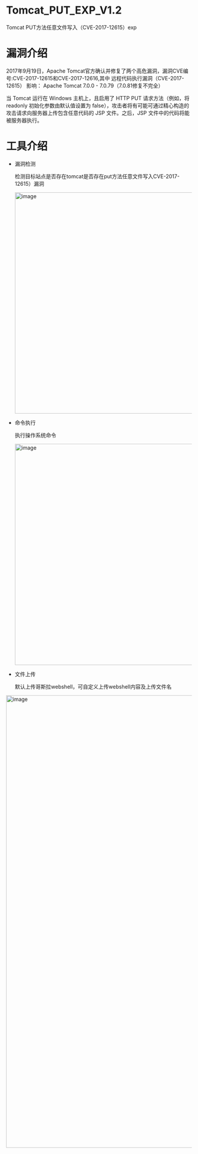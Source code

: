 # Tomcat_PUT_EXP_V1.2
Tomcat PUT方法任意文件写入（CVE-2017-12615）exp

# 漏洞介绍
  2017年9月19日，Apache Tomcat官方确认并修复了两个高危漏洞，漏洞CVE编号:CVE-2017-12615和CVE-2017-12616,其中 远程代码执行漏洞（CVE-2017-12615）    影响： Apache Tomcat 7.0.0 - 7.0.79（7.0.81修复不完全）

  当 Tomcat 运行在 Windows 主机上，且启用了 HTTP PUT 请求方法（例如，将 readonly 初始化参数由默认值设置为 false），攻击者将有可能可通过精心构造的攻击请求向服务器上传包含任意代码的 JSP 文件。之后，JSP 文件中的代码将能被服务器执行。
 # 
# 工具介绍
- 漏洞检测

  检测目标站点是否存在tomcat是否存在put方法任意文件写入CVE-2017-12615）漏洞
  
  <img width="600" alt="image" src="https://user-images.githubusercontent.com/105373673/224598722-b892d618-5153-466a-8fea-1716c3e5e1f6.png">
  
- 命令执行

  执行操作系统命令
  
  <img width="600" alt="image" src="https://user-images.githubusercontent.com/105373673/224598759-faefbf79-5b90-45f9-bcc2-99de5bd3ad57.png">
  
- 文件上传

  默认上传哥斯拉webshell，可自定义上传webshell内容及上传文件名
  
<img width="1227" alt="image" src="https://user-images.githubusercontent.com/105373673/224598784-8a78eb59-58fa-4896-b769-1b9836b6efef.png">

